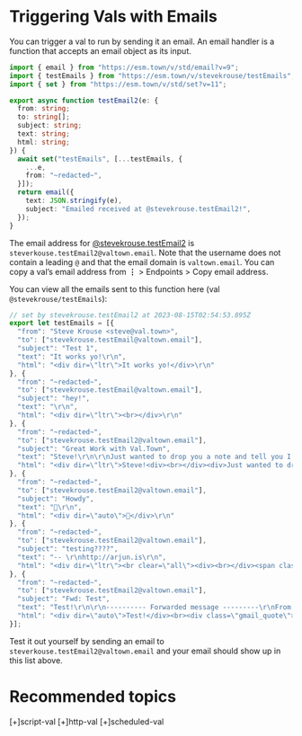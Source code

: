 # Triggering Vals with Emails

You can trigger a val to run by sending it an email. An email handler is a function that accepts an email object as its input.

```ts
import { email } from "https://esm.town/v/std/email?v=9";
import { testEmails } from "https://esm.town/v/stevekrouse/testEmails";
import { set } from "https://esm.town/v/std/set?v=11";

export async function testEmail2(e: {
  from: string;
  to: string[];
  subject: string;
  text: string;
  html: string;
}) {
  await set("testEmails", [...testEmails, {
    ...e,
    from: "~redacted~",
  }]);
  return email({
    text: JSON.stringify(e),
    subject: "Emailed received at @stevekrouse.testEmail2!",
  });
}
```

The email address for [@stevekrouse.testEmail2](https://www.val.town/v/stevekrouse.testEmail) is `steverkouse.testEmail2@valtown.email`. Note that the username does not contain a leading `@` and that the email domain is `valtown.email`. You can copy a val’s email address from **⋮** > Endpoints > Copy email address.

You can view all the emails sent to this function here (val `@stevekrouse/testEmails`):

```ts
// set by stevekrouse.testEmail2 at 2023-08-15T02:54:53.895Z
export let testEmails = [{
  "from": "Steve Krouse <steve@val.town>",
  "to": ["stevekrouse.testEmail@valtown.email"],
  "subject": "Test 1",
  "text": "It works yo!\r\n",
  "html": "<div dir=\"ltr\">It works yo!</div>\r\n"
}, {
  "from": "~redacted~",
  "to": ["stevekrouse.testEmail@valtown.email"],
  "subject": "hey!",
  "text": "\r\n",
  "html": "<div dir=\"ltr\"><br></div>\r\n"
}, {
  "from": "~redacted~",
  "to": ["stevekrouse.testEmail2@valtown.email"],
  "subject": "Great Work with Val.Town",
  "text": "Steve!\r\n\r\nJust wanted to drop you a note and tell you I love what you're doing with\r\nval.town and think it's going to be super impactful!\r\n\r\nGood luck!\r\n\r\n-Elijah\r\n",
  "html": "<div dir=\"ltr\">Steve!<div><br></div><div>Just wanted to drop you a note and tell you I love what you&#39;re doing with val.town and think it&#39;s going to be super impactful!</div><div><br></div><div>Good luck!</div><div><br></div><div>-Elijah</div></div>\r\n"
}, {
  "from": "~redacted~",
  "to": ["stevekrouse.testEmail2@valtown.email"],
  "subject": "Howdy",
  "text": "🤠\r\n",
  "html": "<div dir=\"auto\">🤠</div>\r\n"
}, {
  "from": "~redacted~",
  "to": ["stevekrouse.testEmail2@valtown.email"],
  "subject": "testing????",
  "text": "-- \r\nhttp://arjun.is\r\n",
  "html": "<div dir=\"ltr\"><br clear=\"all\"><div><br></div><span class=\"gmail_signature_prefix\">-- </span><br><div dir=\"ltr\" class=\"gmail_signature\" data-smartmail=\"gmail_signature\"><div dir=\"ltr\"><div><a href=\"http://arjun.is\" target=\"_blank\">http://arjun.is</a></div></div></div></div>\r\n"
}, {
  "from": "~redacted~",
  "to": ["stevekrouse.testEmail2@valtown.email"],
  "subject": "Fwd: Test",
  "text": "Test!\r\n\r\n---------- Forwarded message ---------\r\nFrom: Steve Krouse <steve@val.town>\r\nDate: Mon, Aug 14, 2023, 10:54 PM\r\nSubject: Test\r\nTo: Steve Krouse <steve@val.town>\r\n",
  "html": "<div dir=\"auto\">Test!</div><br><div class=\"gmail_quote\"><div dir=\"ltr\" class=\"gmail_attr\">---------- Forwarded message ---------<br>From: <strong class=\"gmail_sendername\" dir=\"auto\">Steve Krouse</strong> <span dir=\"auto\">&lt;steve@val.town&gt;</span><br>Date: Mon, Aug 14, 2023, 10:54 PM<br>Subject: Test<br>To: Steve Krouse &lt;steve@val.town&gt;<br></div><br><br><div dir=\"auto\"></div>\r\n</div>\r\n"
}];
```

Test it out yourself by sending an email to `steverkouse.testEmail2@valtown.email` and your email should show up in this list above.

# Recommended topics

[+]script-val
[+]http-val
[+]scheduled-val